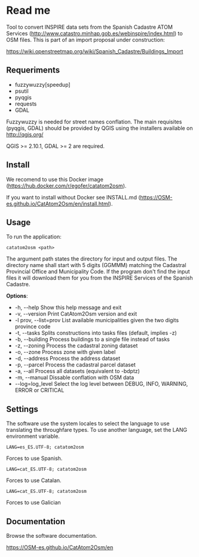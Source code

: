Read me
=======

Tool to convert INSPIRE data sets from the Spanish Cadastre ATOM Services (http://www.catastro.minhap.gob.es/webinspire/index.html) to OSM files. This is part of an import proposal under construction:

https://wiki.openstreetmap.org/wiki/Spanish_Cadastre/Buildings_Import

Requeriments
------------

* fuzzywuzzy[speedup]
* psutil
* pyqgis
* requests
* GDAL

Fuzzywuzzy is needed for street names conflation. 
The main requisites (pyqgis, GDAL) should be provided by QGIS using the 
installers available on http://qgis.org/

QGIS >= 2.10.1, GDAL >= 2 are required.

Install
-------

We recomend to use this Docker image 
(https://hub.docker.com/r/egofer/catatom2osm).

If you want to install without Docker see INSTALL.md (https://OSM-es.github.io/CatAtom2Osm/en/install.html). 

Usage
-----

To run the application:

    catatom2osm <path>

The argument path states the directory for input and output files. 
The directory name shall start with 5 digits (GGMMM) matching the Cadastral 
Provincial Office and Municipality Code. If the program don't find the input 
files it will download them for you from the INSPIRE Services of the Spanish 
Cadastre.

**Options**:

* \-h, --help            Show this help message and exit
* \-v, --version         Print CatAtom2Osm version and exit
* \-l prov, --list=prov  List available municipalities given the two digits province code
* \-t, --tasks           Splits constructions into tasks files (default, implies -z)
* \-b, --building        Process buildings to a single file instead of tasks
* \-z, --zoning          Process the cadastral zoning dataset
* \-o, --zone            Process zone with given label
* \-d, --address         Process the address dataset
* \-p, --parcel          Process the cadastral parcel dataset
* \-a, --all             Process all datasets (equivalent to -bdptz)
* \-m, --manual          Dissable conflation with OSM data
* \--log=log_level       Select the log level between DEBUG, INFO, WARNING, ERROR or CRITICAL

Settings
--------

The software use the system locales to select the language to use translating the throughfare types. To use another language, set the LANG environment variable.

	LANG=es_ES.UTF-8; catatom2osm

Forces to use Spanish.

	LANG=cat_ES.UTF-8; catatom2osm

Forces to use Catalan.

	LANG=cat_ES.UTF-8; catatom2osm

Forces to use Galician

Documentation
-------------

Browse the software documentation.

https://OSM-es.github.io/CatAtom2Osm/en

